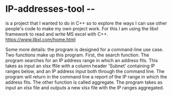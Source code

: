 # IP-addresses-tool --

is a project that I wanted to do in C++ so to explore the ways I can use other people's code to make my own project work. For this I am using the libxl framework to read and write MS excel with C++. https://www.libxl.com/home.html

Some more details: the program is designed for a command-line use case. Two functions make up this program. First, the search function. The program searches for an IP address range in which an address fits. This takes as input an xlsx ffile with a column header 'Subnet' containing IP ranges below, and an IP address input both through the command line. The program will return in the command line a report of the IP range in which the address fits.
The other function is called aggregate. The program takes as input an xlsx file and outputs a new xlsx file with the IP ranges aggregated.
